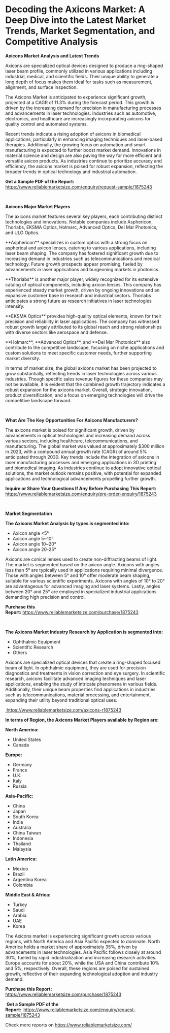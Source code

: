 <p><h1>Decoding the Axicons Market: A Deep Dive into the Latest Market Trends, Market Segmentation, and Competitive Analysis</h1></p><p><strong>Axicons Market Analysis and Latest Trends</strong></p>
<p><p>Axicons are specialized optical devices designed to produce a ring-shaped laser beam profile, commonly utilized in various applications including industrial, medical, and scientific fields. Their unique ability to generate a long depth of focus makes them ideal for tasks such as measurement, alignment, and surface inspection.</p><p>The Axicons Market is anticipated to experience significant growth, projected at a CAGR of 11.3% during the forecast period. This growth is driven by the increasing demand for precision in manufacturing processes and advancements in laser technologies. Industries such as automotive, electronics, and healthcare are increasingly incorporating axicons for quality control and automated systems.</p><p>Recent trends indicate a rising adoption of axicons in biomedical applications, particularly in enhancing imaging techniques and laser-based therapies. Additionally, the growing focus on automation and smart manufacturing is expected to further boost market demand. Innovations in material science and design are also paving the way for more efficient and versatile axicon products. As industries continue to prioritize accuracy and efficiency, the axicons market is poised for robust expansion, reflecting the broader trends in optical technology and industrial automation.</p></p>
<p><strong>Get a Sample PDF of the Report:&nbsp;</strong> <a href="https://www.reliablemarketsize.com/enquiry/request-sample/1875243?utm_campaign=3201&utm_medium=2&utm_source=Github&utm_content=ia&utm_term=11042025&utm_id=axicons">https://www.reliablemarketsize.com/enquiry/request-sample/1875243</a></p>
<p>&nbsp;</p>
<p><strong>Axicons Major Market Players</strong></p>
<p><p>The axicons market features several key players, each contributing distinct technologies and innovations. Notable companies include Asphericon, Thorlabs, EKSMA Optics, Holmarc, Advanced Optics, Del Mar Photonics, and ULO Optics.</p><p>**Asphericon** specializes in custom optics with a strong focus on aspherical and axicon lenses, catering to various applications, including laser beam shaping. The company has fostered significant growth due to increasing demand in industries such as telecommunications and medical technology. Future growth prospects appear promising, fueled by advancements in laser applications and burgeoning markets in photonics.</p><p>**Thorlabs** is another major player, widely recognized for its extensive catalog of optical components, including axicon lenses. This company has experienced steady market growth, driven by ongoing innovations and an expansive customer base in research and industrial sectors. Thorlabs anticipates a strong future as research initiatives in laser technologies intensify.</p><p>**EKSMA Optics** provides high-quality optical elements, known for their precision and reliability in laser applications. The company has witnessed robust growth largely attributed to its global reach and strong relationships with diverse sectors like aerospace and defense. </p><p>**Holmarc**, **Advanced Optics**, and **Del Mar Photonics** also contribute to the competitive landscape, focusing on niche applications and custom solutions to meet specific customer needs, further supporting market diversity.</p><p>In terms of market size, the global axicons market has been projected to grow substantially, reflecting trends in laser technologies across various industries. Though specific sales revenue figures for these companies may not be available, it is evident that the combined growth trajectory indicates a robust expansion for the axicons market. Overall, strategic innovation, product diversification, and a focus on emerging technologies will drive the competitive landscape forward.</p></p>
<p>&nbsp;</p>
<p><strong>What Are The Key Opportunities For Axicons Manufacturers?</strong></p>
<p><p>The axicons market is poised for significant growth, driven by advancements in optical technologies and increasing demand across various sectors, including healthcare, telecommunications, and manufacturing. The global market was valued at approximately $300 million in 2023, with a compound annual growth rate (CAGR) of around 5% anticipated through 2030. Key trends include the integration of axicons in laser manufacturing processes and emerging applications in 3D printing and biomedical imaging. As industries continue to adopt innovative optical solutions, the market outlook remains positive, with potential for expanded applications and technological advancements propelling further growth.</p></p>
<p><strong>Inquire or Share Your Questions If Any Before Purchasing This Report:</strong> <a href="https://www.reliablemarketsize.com/enquiry/pre-order-enquiry/1875243?utm_campaign=3201&utm_medium=2&utm_source=Github&utm_content=ia&utm_term=11042025&utm_id=axicons">https://www.reliablemarketsize.com/enquiry/pre-order-enquiry/1875243</a></p>
<p>&nbsp;</p>
<p><strong>Market Segmentation</strong></p>
<p><strong>The Axicons Market Analysis by types is segmented into:</strong></p>
<p><ul><li>Axicon angle <5°</li><li>Axicon angle 5~10°</li><li>Axicon angle 10~20°</li><li>Axicon angle 20-25°</li></ul></p>
<p><p>Axicons are conical lenses used to create non-diffracting beams of light. The market is segmented based on the axicon angle. Axicons with angles less than 5° are typically used in applications requiring minimal divergence. Those with angles between 5° and 10° offer moderate beam shaping, suitable for various scientific experiments. Axicons with angles of 10° to 20° are advantageous for advanced imaging and laser systems. Lastly, angles between 20° and 25° are employed in specialized industrial applications demanding high precision and control.</p></p>
<p><strong>Purchase this Report:&nbsp;</strong><a href="https://www.reliablemarketsize.com/purchase/1875243?utm_campaign=3201&utm_medium=2&utm_source=Github&utm_content=ia&utm_term=11042025&utm_id=axicons">https://www.reliablemarketsize.com/purchase/1875243</a></p>
<p>&nbsp;</p>
<p><strong>The Axicons Market Industry Research by Application is segmented into:</strong></p>
<p><ul><li>Ophthalmic Equipment</li><li>Scientific Research</li><li>Others</li></ul></p>
<p><p>Axicons are specialized optical devices that create a ring-shaped focused beam of light. In ophthalmic equipment, they are used for precision diagnostics and treatments in vision correction and eye surgery. In scientific research, axicons facilitate advanced imaging techniques and laser applications, enabling the study of intricate phenomena in various fields. Additionally, their unique beam properties find applications in industries such as telecommunications, material processing, and entertainment, expanding their utility beyond traditional optical uses.</p></p>
<p><a href="https://www.reliablemarketsize.com/axicons-r1875243?utm_campaign=3201&utm_medium=2&utm_source=Github&utm_content=ia&utm_term=11042025&utm_id=axicons">&nbsp;https://www.reliablemarketsize.com/axicons-r1875243</a></p>
<p><strong>In terms of Region, the Axicons Market Players available by Region are:</strong></p>
<p>
    <p> <strong> North America: </strong>
        <ul>
            <li>United States</li>
            <li>Canada</li>
        </ul>
        </p> 
    <p> <strong> Europe: </strong>
        <ul>
            <li>Germany</li>
            <li>France</li>
            <li>U.K.</li>
            <li>Italy</li>
            <li>Russia</li>
        </ul>
        </p> 
    <p> <strong> Asia-Pacific: </strong>
        <ul>
            <li>China</li>
            <li>Japan</li>
            <li>South Korea</li>
            <li>India</li>
            <li>Australia</li>
            <li>China Taiwan</li>
            <li>Indonesia</li>
            <li>Thailand</li>
            <li>Malaysia</li>
        </ul>
        </p> 
    <p> <strong> Latin America: </strong>
        <ul>
            <li>Mexico</li>
            <li>Brazil</li>
            <li>Argentina Korea</li>
            <li>Colombia</li>
        </ul>
        </p> 
    <p> <strong> Middle East & Africa: </strong>
        <ul>
            <li>Turkey</li>
            <li>Saudi</li>
            <li>Arabia</li>
            <li>UAE</li>
            <li>Korea</li>
        </ul>
    </p>
    </p>
<p><p>The Axicons market is experiencing significant growth across various regions, with North America and Asia Pacific expected to dominate. North America holds a market share of approximately 35%, driven by advancements in laser technologies. Asia Pacific follows closely at around 30%, fueled by rapid industrialization and increasing research activities. Europe accounts for about 20%, while the USA and China contribute 10% and 5%, respectively. Overall, these regions are poised for sustained growth, reflective of their expanding technological adoption and industry demand.</p></p>
<p><strong>Purchase this Report: </strong><a href="https://www.reliablemarketsize.com/purchase/1875243?utm_campaign=3201&utm_medium=2&utm_source=Github&utm_content=ia&utm_term=11042025&utm_id=axicons">https://www.reliablemarketsize.com/purchase/1875243</a></p>
<p>&nbsp;<strong>Get a Sample PDF of the Report:&nbsp;&nbsp;</strong><a href="https://www.reliablemarketsize.com/enquiry/request-sample/1875243?utm_campaign=3201&utm_medium=2&utm_source=Github&utm_content=ia&utm_term=11042025&utm_id=axicons">https://www.reliablemarketsize.com/enquiry/request-sample/1875243</a></p>
<p><strong></strong></p>
<p>Check more reports on <a href="https://www.reliablemarketsize.com/?utm_campaign=3201&utm_medium=2&utm_source=Github&utm_content=ia&utm_term=11042025&utm_id=axicons">https://www.reliablemarketsize.com/</a></p>